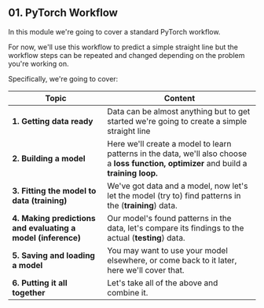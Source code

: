 ## 01. PyTorch Workflow

In this module we're going to cover a standard PyTorch workflow. 

For now, we'll use this workflow to predict a simple straight line but the workflow steps can be repeated and changed depending on the problem you're working on.

Specifically, we're going to cover:

| **Topic** | **Content** |
| --------- | ----------- |
| **1. Getting data ready** | Data can be almost anything but to get started we're going to create a simple straight line |
| **2. Building a model** | Here we'll create a model to learn patterns in the data, we'll also choose a **loss function, optimizer** and build a **training loop.** |
| **3. Fitting the model to data (training)** | We've got data and a model, now let's let the model (try to) find patterns in the (**training**) data. |
| **4. Making predictions and evaluating a model (inference)** | Our model's found patterns in the data, let's compare its findings to the actual (**testing**) data. |
| **5. Saving and loading a model** | 	You may want to use your model elsewhere, or come back to it later, here we'll cover that. |
| **6. Putting it all together** | Let's take all of the above and combine it. |